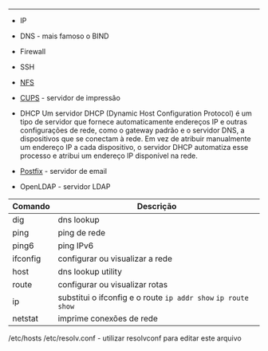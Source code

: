 ***
* IP
* DNS - mais famoso o BIND
* Firewall
* SSH
* [NFS](https://en.wikipedia.org/wiki/Network_File_System)
* [CUPS](https://en.wikipedia.org/wiki/CUPS) - servidor de impressão
* DHCP 
Um servidor DHCP (Dynamic Host Configuration Protocol) é um tipo de servidor que fornece automaticamente endereços IP e outras configurações de rede, como o gateway padrão e o servidor DNS, a dispositivos que se conectam à rede. Em vez de atribuir manualmente um endereço IP a cada dispositivo, o servidor DHCP automatiza esse processo e atribui um endereço IP disponível na rede.

* [Postfix](http://www.postfix.org/) - servidor de email
* OpenLDAP - servidor LDAP

|Comando|Descrição|
|---|---|
|dig| dns lookup |
|ping| ping de rede|
|ping6| ping IPv6|
|ifconfig| configurar ou visualizar a rede|
|host| dns lookup utility|
|route| configurar ou visualizar rotas|
|ip| substitui o ifconfig e o route `ip addr show` `ip route show`|
|netstat| imprime conexões de rede|




/etc/hosts
/etc/resolv.conf - utilizar resolvconf para editar este arquivo
